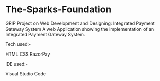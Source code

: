 # The-Sparks-Foundation

GRIP Project on Web Development and Designing: Integrated Payment Gateway System
A web Application showing the implementation of an Integrated Payment Gateway System.


Tech used:-

HTML
CSS
RazorPay

IDE used:-

Visual Studio Code 